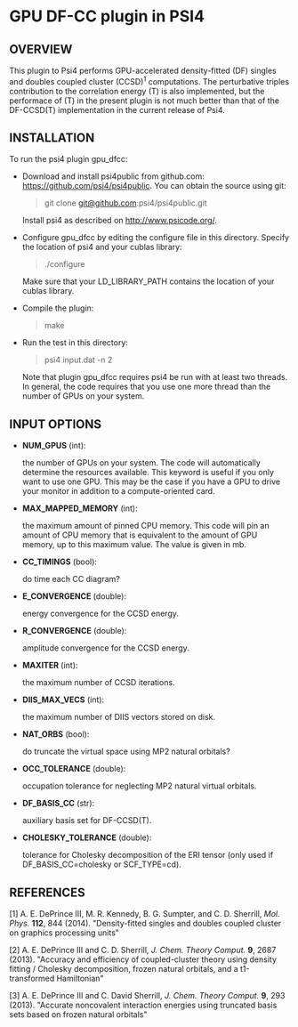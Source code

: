 GPU DF-CC plugin in PSI4
===

OVERVIEW
---
This plugin to Psi4 performs GPU-accelerated density-fitted (DF) singles and doubles coupled cluster (CCSD)$^1$
computations.  The perturbative triples contribution to the correlation energy (T) is also implemented, but
the performace of (T) in the present plugin is not much better than that of the DF-CCSD(T) implementation in the
current release of Psi4.

INSTALLATION
---

To run the psi4 plugin gpu_dfcc:

* Download and install psi4public from github.com:
https://github.com/psi4/psi4public.  You can obtain the source using git:

    > git clone git@github.com:psi4/psi4public.git

    Install psi4 as described on http://www.psicode.org/.

* Configure gpu_dfcc by editing the configure file in this directory.
Specify the location of psi4 and your cublas library:

    > ./configure

    Make sure that your LD_LIBRARY_PATH contains the location of your
    cublas library.

* Compile the plugin:

    > make

* Run the test in this directory:

    > psi4 input.dat -n 2

    Note that plugin gpu_dfcc requires psi4 be run with at least two threads.
    In general, the code requires that you use one more thread than the number
    of GPUs on your system.

INPUT OPTIONS
---

* **NUM_GPUS** (int):

    the number of GPUs on your system.  The code will automatically
    determine the resources available.  This keyword is useful if you only
    want to use one GPU.  This may be the case if you have a GPU to drive
    your monitor in addition to a compute-oriented card.

* **MAX_MAPPED_MEMORY** (int): 

    the maximum amount of pinned CPU memory.  This
    code will pin an amount of CPU memory that is equivalent to the amount of
    GPU memory, up to this maximum value.  The value is given in mb.

* **CC_TIMINGS** (bool): 

    do time each CC diagram?

* **E_CONVERGENCE** (double): 

    energy convergence for the CCSD energy. 

* **R_CONVERGENCE** (double): 

    amplitude convergence for the CCSD energy. 

* **MAXITER** (int): 

    the maximum number of CCSD iterations.

* **DIIS_MAX_VECS** (int): 

    the maximum number of DIIS vectors stored on disk.

* **NAT_ORBS** (bool): 

    do truncate the virtual space using MP2 natural orbitals?

* **OCC_TOLERANCE** (double): 

    occupation tolerance for neglecting MP2 natural
    virtual orbitals.

* **DF_BASIS_CC** (str): 

    auxiliary basis set for DF-CCSD(T).

* **CHOLESKY_TOLERANCE** (double): 

    tolerance for Cholesky decomposition of the
    ERI tensor (only used if DF_BASIS_CC=cholesky or SCF_TYPE=cd).

REFERENCES
---
[1] A. E. DePrince III, M. R. Kennedy, B. G. Sumpter, and C. D. Sherrill, *Mol. Phys.* **112**, 844 (2014). "Density-fitted singles and doubles coupled cluster on graphics processing units"

[2] A. E. DePrince III and C. D. Sherrill, *J. Chem. Theory Comput.* **9**, 2687 (2013).
"Accuracy and efficiency of coupled-cluster theory using density fitting / Cholesky decomposition, frozen natural orbitals, and a t1-transformed Hamiltonian"

[3] A. E. DePrince III and C. David Sherrill, *J. Chem. Theory Comput.* **9**, 293 (2013).
"Accurate noncovalent interaction energies using truncated basis sets based on frozen natural orbitals"

